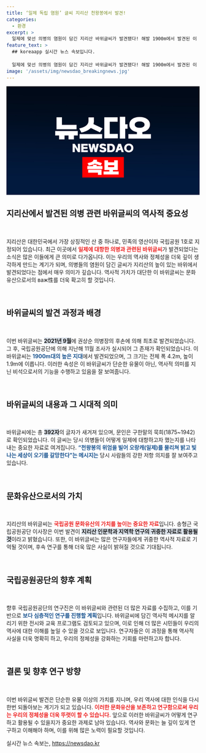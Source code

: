 ```yaml
---
title: ‘일제 독립 염원’ 글씨 지리산 천왕봉에서 발견!
categories:
  - 환경
excerpt: >
  일제에 맞선 의병의 염원이 담긴 지리산 바위글씨가 발견됐다! 해발 1900m에서 발견된 이 바위글씨는 역사적 가치를 지닌 중요한 유물로, 연구자들의 호기심을 자극하고 있다. 자세한 내용이 궁금하다면 클릭하세요!
feature_text: >
  ## koreaapp 실시간 뉴스 속보입니다.

  일제에 맞선 의병의 염원이 담긴 지리산 바위글씨가 발견됐다! 해발 1900m에서 발견된 이 바위글씨는 역사적 가치를 지닌 중요한 유물로, 연구자들의 호기심을 자극하고 있다. 자세한 내용이 궁금하다면 클릭하세요!
image: '/assets/img/newsdao_breakingnews.jpg'
---
```


<p><img src="/assets/img/newsdao_breakingnews.jpg" alt="koreaapp 속보" /></p>

<h2 data-ke-size="size26">지리산에서 발견된 의병 관련 바위글씨의 역사적 중요성</h2>

<p data-ke-size="size16">&nbsp;</p>

<p>지리산은 대한민국에서 가장 상징적인 산 중 하나로, 민족의 영산이자 국립공원 1호로 지정되어 있습니다. 최근 이곳에서 <b><span style="color: #ee2323;">일제에 대항한 의병과 관련된 바위글씨</span></b>가 발견되었다는 소식은 많은 이들에게 큰 의미로 다가옵니다. 이는 우리의 역사와 정체성을 더욱 깊이 생각하게 만드는 계기가 되며, 의병들의 염원이 담긴 글씨가 지리산의 높이 있는 바위에서 발견되었다는 점에서 매우 의미가 깊습니다. 역사적 가치가 대단한 이 바위글씨는 문화유산으로서의 важ性를 더욱 확고히 할 것입니다.</p>

<p data-ke-size="size16">&nbsp;</p>

<h2 data-ke-size="size26">바위글씨의 발견 과정과 배경</h2>

<p data-ke-size="size16">&nbsp;</p>

<p>이번 바위글씨는 <b><span style="background-color: #21538527;">2021년 9월</span></b>에 권상순 의병장의 후손에 의해 최초로 발견되었습니다. 그 후, 국립공원공단에 의해 지난해 11월 조사가 실시되어 그 존재가 확인되었습니다. 이 바위글씨는 <b><span style="color: #1a5490;">1900m대의 높은 지대</span></b>에서 발견되었으며, 그 크기는 전체 폭 4.2m, 높이 1.9m에 이릅니다. 이러한 속성은 이 바위글씨가 단순한 유물이 아닌, 역사적 의미를 지닌 비석으로서의 기능을 수행하고 있음을 잘 보여줍니다.</p>

<p data-ke-size="size16">&nbsp;</p>

<h2 data-ke-size="size26">바위글씨의 내용과 그 시대적 의미</h2>

<p data-ke-size="size16">&nbsp;</p>

<p>바위글씨에는 총 <b><span style="background-color: #21538527;">392자</span></b>의 글자가 새겨져 있으며, 문인은 구한말의 묵희(1875~1942)로 확인되었습니다. 이 글씨는 당시 의병들이 어떻게 일제에 대항하고자 했는지를 나타내는 중요한 자료로 여겨집니다. <b><span style="color: #1a5490;">“천왕봉의 위엄을 빌어 오랑캐(일제)를 물리쳐 밝고 빛나는 세상이 오기를 갈망한다”는 메시지는</span></b> 당시 사람들의 강한 저항 의지를 잘 보여주고 있습니다.</p>

<p data-ke-size="size16">&nbsp;</p>

<h2 data-ke-size="size26">문화유산으로서의 가치</h2>

<p data-ke-size="size16">&nbsp;</p>

<p>지리산의 바위글씨는 <b><span style="color: #ee2323;">국립공원 문화유산의 가치를 높이는 중요한 자료</span></b>입니다. 송형근 국립공원공단 이사장은 이번 발견이 <b><span style="background-color: #21538527;">지리산 인문학과 지역학 연구의 귀중한 자료로 활용될 것</span></b>이라고 밝혔습니다. 또한, 이 바위글씨는 많은 연구자들에게 귀중한 역사적 자료로 기억될 것이며, 후속 연구를 통해 더욱 많은 사실이 밝혀질 것으로 기대됩니다.</p>

<p data-ke-size="size16">&nbsp;</p>

<h2 data-ke-size="size26">국립공원공단의 향후 계획</h2>

<p data-ke-size="size16">&nbsp;</p>

<p>향후 국립공원공단의 연구진은 이 바위글씨와 관련된 더 많은 자료를 수집하고, 이를 기반으로 <b><span style="color: #1a5490;">보다 심층적인 연구를 진행할 계획</span></b>입니다. 바위글씨에 담긴 역사적 메시지를 알리기 위한 전시와 교육 프로그램도 검토되고 있으며, 이로 인해 더 많은 시민들이 우리의 역사에 대한 이해를 높일 수 있을 것으로 보입니다. 연구자들은 이 과정을 통해 역사적 사실을 더욱 명확히 하고, 우리의 정체성을 강화하는 기회를 마련하고자 합니다.</p>

<p data-ke-size="size16">&nbsp;</p>

<h2 data-ke-size="size26">결론 및 향후 연구 방향</h2>

<p data-ke-size="size16">&nbsp;</p>

<p>이번 바위글씨 발견은 단순한 유물 이상의 가치를 지니며, 우리 역사에 대한 인식을 다시 한번 되돌아보는 계기가 되고 있습니다. 
<b><span style="color: #ee2323;">이러한 문화유산을 보존하고 연구함으로써 우리는 우리의 정체성을 더욱 뚜렷이 할 수 있습니다.</span></b> 앞으로 이러한 바위글씨가 어떻게 연구하고 활용될 수 있을지가 중요한 과제로 남아 있습니다. 역사와 문화는 늘 깊이 있게 연구하고 이해해야 하며, 이를 위해 많은 노력이 필요할 것입니다.</p>
실시간 뉴스 속보는, <a href="https://newsdao.kr" rel="dofollow">https://newsdao.kr</a>


